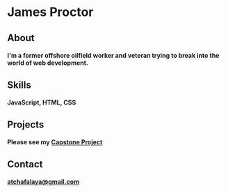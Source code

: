 # James Proctor

## About
#### I'm a former offshore oilfield worker and veteran trying to break into the world of web development. 

## Skills
#### JavaScript, HTML, CSS

## Projects
#### Please see my [Capstone Project](https://github.com/atchafalaya/Capstone)

## Contact
#### atchafalaya@gmail.com

<!--
**atchafalaya/atchafalaya** is a ✨ _special_ ✨ repository because its `README.md` (this file) appears on your GitHub profile.


Here are some ideas to get you started:

- 🔭 I’m currently working on ...
- 🌱 I’m currently learning ...
- 👯 I’m looking to collaborate on ...
- 🤔 I’m looking for help with ...
- 💬 Ask me about ...
- 📫 How to reach me: ...
- 😄 Pronouns: ...
- ⚡ Fun fact: ...
-->
